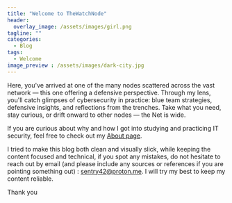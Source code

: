 ```yaml
---
title: "Welcome to TheWatchNode"
header:
  overlay_image: /assets/images/girl.png
tagline: ""
categories:
  - Blog
tags:
  - Welcome
image_preview : /assets/images/dark-city.jpg
---
```


Here, you've arrived at one of the many nodes scattered across the vast network — this one offering a defensive perspective. Through my lens, you'll catch glimpses of cybersecurity in practice: blue team strategies, defensive insights, and reflections from the trenches. Take what you need, stay curious, or drift onward to other nodes — the Net is wide.


If you are curious about why and how I got into studying and practicing IT security, feel free to check out my [About page][about].

I tried to make this blog both clean and visually slick, while keeping the content focused and technical, if you spot any mistakes, do not hesitate to reach out by email (and please include any sources or references if you are pointing something out) : sentry42@proton.me. I will try my best to keep my content reliable.

Thank you


[about]: https://silkyheldi.github.io/TheWatchNode/about/